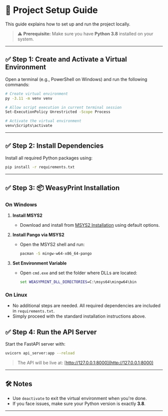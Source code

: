 
# 🚀 Project Setup Guide

This guide explains how to set up and run the project locally.

> ⚠️ **Prerequisite:** Make sure you have **Python 3.8** installed on your system.

---

## ✅ Step 1: Create and Activate a Virtual Environment

Open a terminal (e.g., PowerShell on Windows) and run the following commands:

```bash
# Create virtual environment
py -3.11 -m venv venv

# Allow script execution in current terminal session
Set-ExecutionPolicy Unrestricted -Scope Process

# Activate the virtual environment
venv\Scripts\activate
```

---

## ✅ Step 2: Install Dependencies

Install all required Python packages using:

```bash
pip install -r requirements.txt
```

---

## ✅ Step 3: 📦 WeasyPrint Installation

### On Windows

1. **Install MSYS2**

    - Download and install from [MSYS2 Installation](https://www.msys2.org/) using default options.

2. **Install Pango via MSYS2**

    - Open the MSYS2 shell and run:
      ```bash
      pacman -S mingw-w64-x86_64-pango
      ```

3. **Set Environment Variable**

    - Open `cmd.exe` and set the folder where DLLs are located:
      ```cmd
      set WEASYPRINT_DLL_DIRECTORIES=C:\msys64\mingw64\bin
      ```

### On Linux

- No additional steps are needed. All required dependencies are included in `requirements.txt`.
- Simply proceed with the standard installation instructions above.


## ✅ Step 4: Run the API Server

Start the FastAPI server with:

```bash
uvicorn api_server:app --reload
```

> The API will be live at: [http://127.0.0.1:8000](http://127.0.0.1:8000)

---

## 🛠️ Notes

- Use `deactivate` to exit the virtual environment when you're done.
- If you face issues, make sure your Python version is exactly **3.8**.

---

